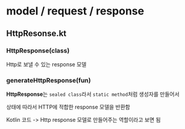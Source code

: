 # model / request / response


## HttpResonse.kt

### HttpResponse(class)

Http로 보낼 수 있는 response 모델

### generateHttpResponse(fun)

**HttpResponse**는 `sealed class`라서 `static method`처럼 생성자를 만들어서

상태에 따라서 HTTP에 적합한 response 모델을 반환함

Kotlin 코드 -> Http response 모델로 만들어주는 역할이라고 보면 됨